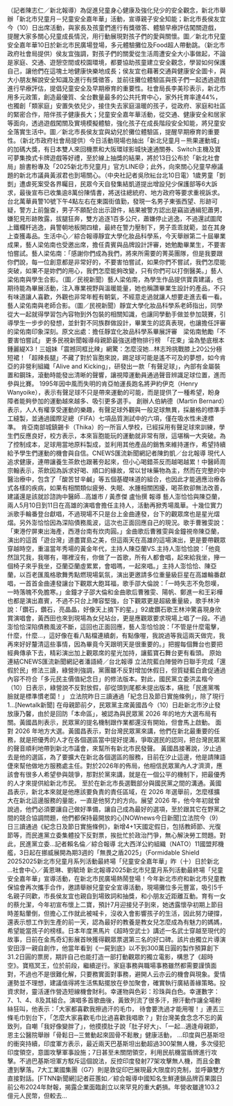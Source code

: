 （記者陳志仁／新北報導）為促進兒童身心健康及強化兒少的安全觀念，新北市舉辦「新北市兒童月－兒童安全嘉年華」活動，宣導親子安全知能；新北市長侯友宜今（10）日出席活動，與家長及孩童們進行有獎徵答、體驗早療評估闖關遊戲，提醒大家多關心兒童成長情況，用行動展現對孩子們的愛與關懷。圖／新北市兒童安全嘉年華10日於新北市民廣場登場，多元體驗攤位及Food超人帶動跳。（新北市政府社會局提供）侯友宜強調，對孩子們的關愛從生活周遭安全大小事做起，不論是家庭、交通、遊憩空間或校園環境，都要協助孩童建立安全觀念，學習如何保護自己，讓他們在這塊土地健康快樂地成長；侯友宜也藉著交通與健康安全圖卡，與大小朋友解說安全知識及進行有獎徵答，並前往攤位體驗區與孩子們一起透過遊戲進行早療評估，提倡兒童安全及早期療育的重要性。社會局長李美珍表示，新北市用多元政策，創造最優質、全台數量最多的公共托育中心，家外托育率達44%，也獨創「類家庭」安置失依兒少，接住失去家庭溫暖的孩子，從政府、家庭和社區的緊密合作，陪伴孩子健康長大；兒童安全嘉年華活動，從交通、健康安全和居家等面向，透過遊戲闖關及實境模擬體驗，強化孩子在成長階段安全知能，將兒童安全落實生活中。圖／新北市長侯友宜與幼兒於攤位體驗區，提醒早期療育的重要性。（新北市政府社會局提供）今日活動現場也抽出「新北兒童月－熊果運動城」的加碼大獎，有日本雙人來回機票和大阪環球影城快速通關券、Switch主機及寶可夢集換式卡牌遊戲等好禮，至於線上抽獎的結果，將於13日公布於「新北社會局」臉書粉專及「2025新北市兒童月」官方LINE@；此外，向來關心兒童早療議題的新北市議員黃淑君也到場關心。（中央社記者吳欣紜台北10日電）1歲男童「剴剴」遭虐死案受各界矚目，民眾今天自發集結凱道提出增設兒少保護部等6大訴求，最後宣布已收集逾8萬份陳情書，將送往總統府、地方政府等要求重視訴求。台北萬華員警10號下午4點左右在東園街值勤，發現一名男子東張西望、形跡可疑，警方上前盤查，男子不願配合出示證件，結果被警方認出是竊盜通緝犯蕭男，嫌犯見形跡敗露，拔腿狂奔，雙方追逐1百多公尺，蕭嫌停止逃逸，不過還試圖爬上鐵欄杆逃逸，員警朝地板開四槍，最終在警力壓制下，男子乖乖就範，並在其身上查獲毒品。生活中心／綜合報導靜宜大學化妝品科學系，今天舉辦第二十屆畢業成果，藝人梁佑南也受邀出席，擔任貴賓與品牌設計評審，她勉勵畢業生，不要害怕嘗試。藝人梁佑南：「感謝你們成為我們，將來所需要的菁英團隊，但是我要跟你們說，每一位創意都是非常好的，不要害怕嘗試，如果你們不嘗試，我們怎麼能突破，如果不是妳們的用心，我們怎麼能夠改變，只有你們可以打倒醫美。」藝人梁佑南與學生合影。（圖／民視新聞）藝人梁佑南，為學生作品提供寶貴建議，也期待能為畢展活動，注入專業視野與溫暖能量，她也稱讚畢業生設計的產品，不只有味道讓人喜歡，外觀也非常年輕有朝氣，不經意走過就讓人想要走進去看一看。藝人梁佑南與老師合影。（圖／民視新聞）靜宜大學化妝品科學系老師指出，同學從大一起就得學習包內容物到外包裝的相關知識，也讓同學動手做並參加競賽，引導學生一步步的發想，並針對不同族群做設計，畢業生的認真表現，也讓擔任評審的梁佑南印象深刻。原文出處：擔任靜宜化妝品科學系畢展評審　梁佑南勉勵「不要害怕嘗試」 更多民視新聞報導母親節最強送禮物排行榜　「花束」淪為墊底根本鍾麗緹X3！三姐妹「震撼同框比辣」網驚：怎麼沒她…林志玲挑戰膝上20公分極短裙！「超辣長腿」不藏了對於盲胞來說，踢足球可能是遙不可及的夢想，如今肯亞的非營利組織「Alive and Kicking」，研發出一款「有聲足球」，內部有金屬裝置和鋼珠，滾動時能發出清晰的聲響，讓視障運動員通過聲音辨識足球位置，進而參與比賽。    1995年因中風而失明的肯亞帕運長跑名將尹約伊克（Henry Wanyoike），表示有聲足球不只是帶來運動的可能，而是提供了一種希望，盼身障者能夠參加的運動越來越多、吸引更多選手。  創辦人伯納德（Martin Bernard）表示，人人有權享受運動的樂趣，有聲足球外觀與一般足球無異，採嚴格的標準手工縫製，並通過國際足總（FIFA）七項品質測試中的六項，僅在吸水性未達標準。   肯亞南部城鎮錫卡（Thika）的一所盲人學校，已經採用有聲足球來訓練，學生們反應良好，校方表示，本來盲胞能玩的運動就非常有限，這堪稱一大突破。為了控制成本，足球用當地原料製成，並利用其他產品的銷售來維持運作，希望持續給予學生們運動的機會與自信。CNEWS匯流新聞網記者陳鈞凱／台北報導 現代人追求健康，連帶讓養生茶飲也跟著夯起來，但小心喝錯茶反而越喝越累！中醫師周宗翰表示，茶飲因為訴求好喝、順口的緣故，常以甘味藥物為主，然而在完整的中醫治療中，包含了「酸苦甘辛鹹」等五個基礎味道的組合，也因此才能適應治療各式各樣的疾病，如果有相關類似疲勞、失眠、水腫相關困擾，喝茶飲卻無法改善，建議還是該就診諮詢中醫師...高雄市 / 黃彥傑 盧怡撰 報導 藝人澎恰恰與陳亞蘭，兩人5月10日到11日在高雄的演唱會擔任主持人，活動再掀秀場風華。十幾位實力派歌手輪番登台獻唱，不過現場不只是台上金曲連發，台下的觀眾席也是星光熠熠。另外澎恰恰因為深陷債務風波，這次也正面回應自己的現況。歌手曹雅雯說：「東港佇屏東出海產，西港台南有炊肉圓。」金曲歌后曹雅雯與金鐘視帝陳亞蘭，演出的這首「遊台灣」道盡寶島之美，但這兩天在高雄的這場演出，更是要帶觀眾穿越時空，重溫當年秀場的黃金年代，主持人陳亞蘭VS.主持人澎恰恰說：「他竟然詛咒我，我哪有，哪裡沒有，你做了一首歌，所有人都會唱，起來給我坐，攑一個椅子來乎我坐，亞蘭亞蘭虛累累，會唱嗎，一起來唱。」主持人澎恰恰、陳亞蘭，以百老匯風格歌舞秀點燃現場氣氛，演出更邀請多位重量級巨星在高雄輪番獻唱，一首首金曲連發讓台下觀眾大飽耳福，歌手邵大倫說：「一時失志不免怨嘆，一時落魄不免膽寒。」金鐘才子邵大倫和金曲歌后曹雅雯、陽帆、鄭進一和王彩樺也都是演出嘉賓，不過不只台上陣容堅強，台下觀眾更是超級重量級，歌手林沖說：「鑽石，鑽石，亮晶晶，好像天上摘下的星。」92歲鑽石歌王林沖驚喜現身欣賞演唱會，黃西田也來到現場為女兒站台，更是應觀眾要求現場上唱了一段。不過澎恰恰深陷債務風波不斷，這回也正面回應，藝人澎恰恰說：「不管是什麼電擊，什麼，什麼...，這好像在看八點檔連續劇，有點像喔，我說過等我這兩天做完，我再來好好釐清這些事情，因為畢竟今天跟明天是很重要的。」把握每個舞台也要把經典傳承下去，精彩演出加上觀眾席的星光加持，讓藍寶石舞台更有看頭。  原始連結CNEWS匯流新聞網記者潘語綺／台北報導 立法院藍白陣營昨日聯手完成「還假於民」修法三讀，綠營則強調，黨團雖不反對增加休假日，但質疑藍白倉促通過內容不符合「多元民主價值紀念日」的修法版本。對此，國民黨立委洪孟楷今（10）日表示，綠營說不反對放假，卻從頭到尾都未提出版本，痛批「民進黨嘴臉就是標準慣老闆！」 立法院昨日三讀通過「紀念日及節日實施條例」，除了現行1...[Newtalk新聞] 在母親節前夕，民眾黨主席黃國昌今（10）日赴新北市汐止發放康乃馨，由於是回防「本命區」，被認為與民眾黨 2026 年的地方大選布局有關。黃國昌則表示，民眾黨的提名機制跟作業都還沒有開始，但會馬上啟動。 面對 2026 年地方大選。黃國昌表示，對台灣民眾黨來講，他們在新北最重要的任務，就是把優秀的人才在各個選區當中提好提滿，爭取選民的認同，把台灣民眾黨的聲音順利地帶到新北市議會，來幫所有新北市民發聲。 黃國昌接著說，汐止過去是他的選區，為了要擴大在新北各個選區的服務，目前在汐止這邊，他是請陳語倢來幫他做地方服務處主任。對於2026年的佈局，他相信民眾黨內人才濟濟，應該會有很多人希望參與競爭，那對於黨來講，就是在一個公平的機制下，把最優秀的人才來提供給新北市民。 至於在新北市長選戰部分與國民黨之間的溝通。黃國昌表示，新北本來就是他應該要負責的責任區域，在 2026 年選舉前，怎麼樣擴大在新北這邊服務的量能，一直是他努力的方向。展望 2026 年，他今年初就曾說過，他們必須要讓自己做好準備，讓自己成為最好的選項，至於跟其它在野黨之間的競合協調問題，他們都保持最開放的心[NOWnews今日新聞]立法院今（9）日三讀通過《紀念日及節日實施條例》，新增4+1天國定假日，包括教師節、光復節等，而民進黨立委集體投下反對票，挨批忙於政治鬥爭，無心解決勞工問題。對此，民進黨立委...記者賴名倫／綜合報導 北大西洋公約組織（NATO）11國盟邦機艦，3日起在挪威展開為期3週的「無畏之盾2025」（Formidable Shield 20252025新北市兒童月系列活動最終場「兒童安全嘉年華」昨（十）日於新北 ...社會中心／黃恩琳、劉毓琦 新北報導2025新北市兒童月系列活動最終場「兒童安全嘉年華」宣導活動，在新北市民廣場熱鬧登場！今年新北市府和新北市兒童教保協會再次攜手合作，邀請舉辦兒童安全宣導活動，現場攤位多元豐富，吸引5千名親子同歡，市長侯友宜也親自到場致詞和抽獎，和小朋友近距離互動。育有一女的蔡允潔，今年初宣布懷上二寶，預計7月迎接兒子到來，她透露懷孕初期上節目時差點暈倒，但擔心工作就此被喊卡，沒收入會影響孩子的生活，因此努力硬撐，還表示想工作到生產的前一天，認為最好的教養是教女兒怎麼成為有魅力的媽媽，希望能當孩子的榜樣。日本年度黑馬片《超時空武士》講述一名武士穿越至現代的故事，日前在金馬奇幻影展首映獲得觀眾票選第三名的好口碑。該片由獨立片導演安田淳一親自創作，他當年看到《一屍到底》以不到300萬日圓的製作預算創下31.2日圓的票房，期許自己也能打造一部打動觀眾的獨立電影，構思了《超時空》。寶瓶冥王，位於前段，繼續逆行。家庭事務與職場事務雖然都需要謹慎面對，不過也不是很難化解，只要務實面對事務，避開人云亦云的機會與現象。愛情運勢並不理想，建議值得將生活焦點擺放在參加聚會，確實執行廣結善緣策略。投資求財，靈活運作營造短線機會財利。幸運物與色彩：珍珠與白色。幸運數字：7、1、4、8及其組合。演唱多首歌曲後，黃致列流了很多汗，擦汗動作讓全場粉絲狂叫，他表示：「大家都喜歡我擦過汗的毛巾， 待會要洗過才能用喔！」連丟三條毛巾到台下，「怎麼大家喜歡毛巾比過喜歡我唱歌？」對台灣美食念念不忘的黃致列，自嘲「我好像變胖了」，他摸摸肚子說「肚子好大」、「一起...適逢母親節，恩主公醫院舉辦「骨鬆日─三鶯動起來固骨不鬆散」健康活動， ...印度與巴基斯坦的衝突持續，印度軍方表示，最近兩天巴基斯坦出動超過300架無人機，多次侵犯印度領空，意圖攻擊軍事設施；7日甚至未關閉領空，利用民航機當盾牌進行攻擊。不過巴基斯坦軍方駁斥這個說法，反控印度發射77架攻擊無人機，而且全數遭到擊落。7大工業國集團（G7）則是敦促印巴展現最大限度的克制，並呼籲雙方直接對話。[FTNN新聞網]記者莊蕙如／綜合報導中國知名生鮮連鎖品牌百果園日前公布2024年財報，揭露企業面臨創立以來罕見的重大虧損。年營收雖達103.2億元人民幣，但較去...